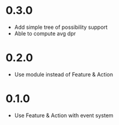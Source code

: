 # 0.3.0

- Add simple tree of possibility support
- Able to compute avg dpr

# 0.2.0

- Use module instead of Feature & Action

# 0.1.0

- Use Feature & Action with event system